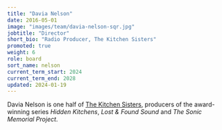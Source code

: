 ```yaml
---
title: "Davia Nelson"
date: 2016-05-01
image: "images/team/davia-nelson-sqr.jpg"
jobtitle: "Director"
short_bio: "Radio Producer, The Kitchen Sisters"
promoted: true
weight: 6
role: board
sort_name: nelson
current_term_start: 2024
current_term_end: 2028
updated: 2024-01-19
---
```


Davia Nelson is one half of [The Kitchen Sisters](https://kitchensisters.org/), producers of the award-winning series _Hidden Kitchens_, _Lost & Found Sound_ and _The Sonic Memorial Project_.
